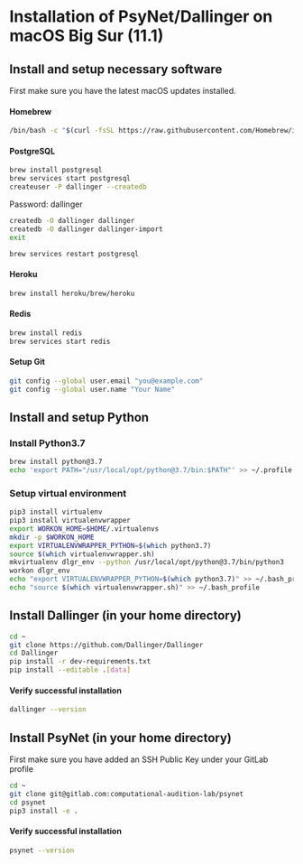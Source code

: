 # Installation of PsyNet/Dallinger on macOS Big Sur (11.1)

## Install and setup necessary software

First make sure you have the latest macOS updates installed.

#### Homebrew
```bash
/bin/bash -c "$(curl -fsSL https://raw.githubusercontent.com/Homebrew/install/HEAD/install.sh)"
```

#### PostgreSQL
```bash
brew install postgresql
brew services start postgresql
createuser -P dallinger --createdb 
```

Password: dallinger

```bash
createdb -O dallinger dallinger
createdb -O dallinger dallinger-import
exit

brew services restart postgresql
```

#### Heroku
```bash
brew install heroku/brew/heroku
```

#### Redis
```bash
brew install redis
brew services start redis
```

#### Setup Git
```bash
git config --global user.email "you@example.com"
git config --global user.name "Your Name"
```

## Install and setup Python
### Install Python3.7
```bash
brew install python@3.7
echo 'export PATH="/usr/local/opt/python@3.7/bin:$PATH"' >> ~/.profile
```

### Setup virtual environment
```bash
pip3 install virtualenv
pip3 install virtualenvwrapper
export WORKON_HOME=$HOME/.virtualenvs
mkdir -p $WORKON_HOME
export VIRTUALENVWRAPPER_PYTHON=$(which python3.7)
source $(which virtualenvwrapper.sh)
mkvirtualenv dlgr_env --python /usr/local/opt/python@3.7/bin/python3
workon dlgr_env
echo "export VIRTUALENVWRAPPER_PYTHON=$(which python3.7)" >> ~/.bash_profile
echo "source $(which virtualenvwrapper.sh)" >> ~/.bash_profile
```

## Install Dallinger (in your home directory)
```bash
cd ~
git clone https://github.com/Dallinger/Dallinger
cd Dallinger
pip install -r dev-requirements.txt
pip install --editable .[data]
```
#### Verify successful installation
```bash
dallinger --version
```

## Install PsyNet (in your home directory)
First make sure you have added an SSH Public Key under your GitLab profile
```bash
cd ~
git clone git@gitlab.com:computational-audition-lab/psynet
cd psynet
pip3 install -e .
```

#### Verify successful installation
```bash
psynet --version
```
